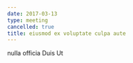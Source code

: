 ```yaml
---
date: 2017-03-13
type: meeting
cancelled: true
title: eiusmod ex voluptate culpa aute
---
```

nulla officia Duis Ut